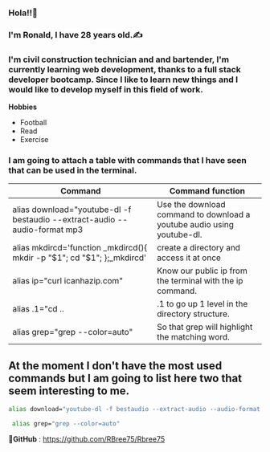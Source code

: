 ### Hola!!🎈 

### I'm Ronald, I have 28 years old.✍️

### I'm civil construction technician and and bartender,  I'm currently learning web development, thanks to a full stack developer bootcamp. Since I like to learn new things and I would like to develop myself in this field of work.

 **Hobbies**
 - Football
 - Read
 - Exercise
 
  ### I am going to attach a table with commands that I have seen that can be used in the terminal.
 

|                                    Command                                  |                                      Command function                                 |
| --------------------------------------------------------------------------- | ------------------------------------------------------------------------------------- |
| alias download="youtube-dl -f bestaudio --extract-audio --audio-format mp3  | Use the download command to download a youtube audio using youtube-dl.                |
| alias mkdircd='function _mkdircd(){ mkdir -p "$1"; cd "$1"; };_mkdircd'     | create a directory and access it at once                                              |
| alias ip="curl icanhazip.com"                                               | Know our public ip from the terminal with the ip command.                             |
| alias .1="cd ..                                                             | .1 to go up 1 level in the directory structure.                                       |
| alias grep="grep --color=auto"                                              | So that grep will highlight the matching word.                                        |


## At the moment I don't have the most used commands but I am going to list here two that seem interesting to me.

```bash
alias download="youtube-dl -f bestaudio --extract-audio --audio-format mp3
```

```bash
 alias grep="grep --color=auto" 
 ```

💼**GitHub** :
https://github.com/RBree75/Rbree75




